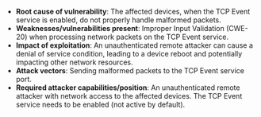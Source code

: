 - **Root cause of vulnerability**: The affected devices, when the TCP Event service is enabled, do not properly handle malformed packets.
- **Weaknesses/vulnerabilities present**: Improper Input Validation (CWE-20) when processing network packets on the TCP Event service.
- **Impact of exploitation**: An unauthenticated remote attacker can cause a denial of service condition, leading to a device reboot and potentially impacting other network resources.
- **Attack vectors**: Sending malformed packets to the TCP Event service port.
- **Required attacker capabilities/position**: An unauthenticated remote attacker with network access to the affected devices. The TCP Event service needs to be enabled (not active by default).